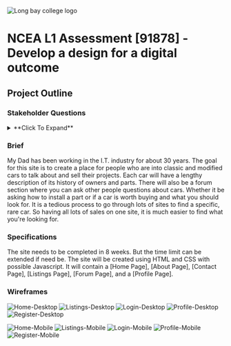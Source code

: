 ![Long bay college logo](https://www.longbaycollege.com/wp-content/uploads/2020/09/Long_Bay_College_Logo_Tag2-1024x141.png)

# **NCEA L1 Assessment** \[91878\] - Develop a design for a digital outcome

## Project Outline

### Stakeholder Questions
<details>
    <summary> **Click To Expand** </summary>
    #
    - **Who are you as a company?**
        - Someone who needs someone else to do the development. Expertise in building sites for other people, etc.
    #

    - **What is the purpose of the website?**
        - People who are passionate about motor classic and modified vehicles with history and restoration processes, insights into modification products, credibility of mods / restorations.
    #

    - **What do you want the website to contain?**
        - Third party analysis, risk assessment, professionals opinions.
        - Link to companies from brands mentioned.
        - All within internal site.
        - Search engine optimization -- keywords and content.
    #

    - **What type of people is the site directed to?**
        - People who like restoring and modifying cars / buying them.
        - Large range of age ranges.
    #

    - **What do you want to achieve with this site?**
        - Creating a community.
        - Creating profit, advertisements, referrals, money from customers.
    #

    - **What design choices do you want for the website?**
        - Landing page: Tuned to the user, show what they like, user data-orientated, articles and links of certain things related to what the user likes and what they might / are interested in.- Teasers to make people want to read more and go the other site with the information.
    #

    - **How accessible should the site be?**
        - Most people who are using the site will be able to easily understand technology because the target market will be efficient in technology.
    #

    - **How far back should the site support?**
        - Latest browsers, using HTML 5, Javascript support.
    #

    - **What services should the site intergrate?**
        - Allow people to upload files, backend finances and  billing systems, user registration, credit card payments -- integration payment gateways (possibly 'Stripe'); all this must be secure and confidential.
    #

    - **What pages do you want the site to contain?**
        - Home page - links to all the other pages
        - TOS - Legalities / use
        - About us
        - Contact
        - Forums
        - Type of car - Style / classifications
    #

    - **Is there a specific time the site needs to be fully setup and working?**
        - In 2 months
    #

    - **Should the site be international or national?**
        - National
    #

    - **What are your hosting needs?**
        - 24hr hosting service
    #

    - **Are there any restraints, mandates, or guidelines for the site?**
        - TOS - Provided by client
        - Selling rules, etc
    #

    - **Why will people want to return to your website?**
        - Cars for sale / parts for sale
        - Forum discussions
        - Limited cars / parts
    #
</details>

### Brief
My Dad has been working in the I.T. industry for about 30 years. The goal for this site is to create a place for people who are into classic and modified cars to talk about and sell their projects. Each car will have a lengthy description of its history of owners and parts. There will also be a forum section where you can ask other people questions about cars. Whether it be asking how to install a part or if a car is worth buying and what you should look for. It is a tedious process to go through lots of sites to find a specific, rare car. So having all lots of sales on one site, it is much easier to find what you're looking for.

### Specifications
The site needs to be completed in 8 weeks. But the time limit can be extended if need be. The site will be created using HTML and CSS with possible Javascript. It will contain a [Home Page], [About Page], [Contact Page], [Listings Page], [Forum Page], and a [Profile Page].

### Wireframes
![Home-Desktop](https://github.com/404-WasFound/ncea-assessment-2/blob/main/plan/wireframes/home-desktop.jpg)
![Listings-Desktop](https://github.com/404-WasFound/ncea-assessment-2/blob/main/plan/wireframes/listings-desktop.jpg)
![Login-Desktop](https://github.com/404-WasFound/ncea-assessment-2/blob/main/plan/wireframes/login-desktop.jpg)
![Profile-Desktop](https://github.com/404-WasFound/ncea-assessment-2/blob/main/plan/wireframes/profile-desktop.jpg)
![Register-Desktop](https://github.com/404-WasFound/ncea-assessment-2/blob/main/plan/wireframes/register-desktop.jpg)

![Home-Mobile](https://github.com/404-WasFound/ncea-assessment-2/blob/main/plan/wireframes/home-mobile.jpg)
![Listings-Mobile](https://github.com/404-WasFound/ncea-assessment-2/blob/main/plan/wireframes/listings-mobile.jpg)
![Login-Mobile](https://github.com/404-WasFound/ncea-assessment-2/blob/main/plan/wireframes/login-mobile.jpg)
![Profile-Mobile](https://github.com/404-WasFound/ncea-assessment-2/blob/main/plan/wireframes/profile-mobile.jpg)
![Register-Mobile](https://github.com/404-WasFound/ncea-assessment-2/blob/main/plan/wireframes/register-mobile.jpg)
